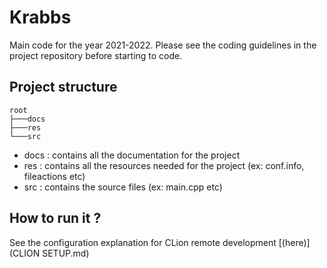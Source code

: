 # Krabbs

Main code for the year 2021-2022.
Please see the coding guidelines in the project repository before starting to code.

## Project structure
```
root
├───docs
├───res
└───src
```

- docs : contains all the documentation for the project
- res : contains all the resources needed for the project (ex: conf.info, fileactions etc)
- src : contains the source files (ex: main.cpp etc)

## How to run it ?

See the configuration explanation for CLion remote development [(here)](CLION SETUP.md)